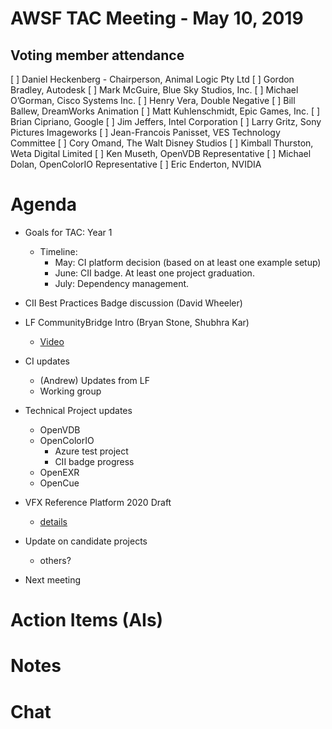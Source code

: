# AWSF TAC Meeting - May 10, 2019

## Voting member attendance

[ ] Daniel Heckenberg - Chairperson, Animal Logic Pty Ltd
[ ] Gordon Bradley, Autodesk
[ ] Mark McGuire, Blue Sky Studios, Inc.
[ ] Michael O’Gorman, Cisco Systems Inc.
[ ] Henry Vera, Double Negative
[ ] Bill Ballew, DreamWorks Animation
[ ] Matt Kuhlenschmidt, Epic Games, Inc.
[ ] Brian Cipriano, Google
[ ] Jim Jeffers, Intel Corporation
[ ] Larry Gritz, Sony Pictures Imageworks
[ ] Jean-Francois Panisset, VES Technology Committee
[ ] Cory Omand, The Walt Disney Studios
[ ] Kimball Thurston, Weta Digital Limited
[ ] Ken Museth, OpenVDB Representative
[ ] Michael Dolan, OpenColorIO Representative
[ ] Eric Enderton, NVIDIA

# Agenda

- Goals for TAC: Year 1
  - Timeline:
    - May: CI platform decision (based on at least one example setup)
    - June: CII badge.  At least one project graduation.
    - July: Dependency management.

- CII Best Practices Badge discussion (David Wheeler)

- LF CommunityBridge Intro (Bryan Stone, Shubhra Kar)
  - [Video](https://www.youtube.com/watch?v=feKDfwqNnCM&feature=youtu.be&list=PLbzoR-pLrL6qAgIuy5ft7CNWD7UQ4XdIS&t=2376)

- CI updates
  - (Andrew) Updates from LF
  - Working group

- Technical Project updates
  - OpenVDB
  - OpenColorIO
    - Azure test project
    - CII badge progress 
  - OpenEXR
  - OpenCue

- VFX Reference Platform 2020 Draft
  - [details](https://vfxplatform.com/)

- Update on candidate projects
  - others?

- Next meeting

# Action Items (AIs)

# Notes

# Chat

